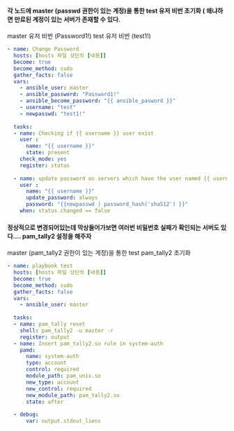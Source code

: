 #### 각 노드에 master (passwd 권한이 있는 계정)을 통한 test 유저 비번 초기화 ( 왜냐하면 만료된 계정이 있는 서버가 존재할 수 있다.
master 유저 비번 (Password1!)
test 유저 비번 (test1!)

```yml
- name: Change Password
  hosts: [hosts 파일 상단의 [내용]]
  become: true
  become_method: sudo
  gather_facts: false
  vars:
    - ansible_user: master
    - ansible_password: "Password1!"
    - ansible_become_password: "{{ ansible_pasword }}"
    - username: "test"
    - newpasswd: "test1!"
      
  tasks:
  - name: Checking if {{ username }} user exist
    user :
      name: "{{ username }}"
      state: present
    check_mode: yes
    register: status
    
  - name: update password on servers which have the user named {{ username }}
    user :
      name: "{{ username }}"
      update_password: always  
      password: "{{newpasswd | password_hash('sha512') }}"    
    when: status.changed == false
```

#### 정상적으로 변경되어있는데 막상들어가보면 여러번 비밀번호 실패가 확인되는 서버도 있다.... pam_tally2 설정을 해주자
master (pam_tally2 권한이 있는 계정)을 통한 test pam_tally2 초기화

```yml
- name: playbook test
  hosts: [hosts 파일 상단의 [내용]]
  become: true
  become_method: sudo
  gather_facts: false
  vars:
    - ansible_user: master
      
  tasks:
  - name: pam_tally reset
    shell: pam_tally2 -u master -r
    register: output
  - name: Insert pam_tally2.so rule in system-auth
    pamd:
      name: system-auth
      type: account
      control: required
      module_path: pam_unix.so
      new_type: account
      new_control: required
      new_module_path: pam_tally2.so
      state: after 
      
  - debug:
      var: output.stdout_liens
```
